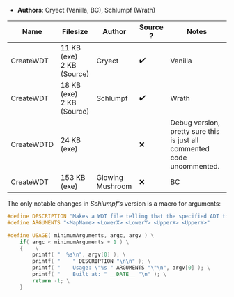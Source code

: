 - **Authors**: Cryect (Vanilla, BC), Schlumpf (Wrath)

| Name       | Filesize                      | Author           | Source ? | Notes                                                                   |
| ---------- | ----------------------------- | ---------------- | -------- | ----------------------------------------------------------------------- |
| CreateWDT  | 11 KB (exe)<br/>2 KB (Source) | Cryect           | ✔️       | <span class="vanilla">Vanilla</span>                                                                        |
| CreateWDT  | 18 KB (exe)<br/>2 KB (Source) | Schlumpf         | ✔️       | <span class="wrath">Wrath</span>                                                                        |
| CreateWDTD | 24 KB (exe)                   |                  | ❌       | Debug version, pretty sure this is just all commented code uncommented. |
| CreateWDT  | 153 KB (exe)                  | Glowing Mushroom | ❌       | <span class="bc">BC</span>                                              |

The only notable changes in *Schlumpf's* version is a macro for arguments:

```cpp
#define DESCRIPTION "Makes a WDT file telling that the specified ADT tiles are present."
#define ARGUMENTS "<MapName> <LowerX> <LowerY> <UpperX> <UpperY>"

#define USAGE( minimumArguments, argc, argv ) \
	if( argc < minimumArguments + 1 ) \
	{	 \
		printf( "  %s\n", argv[0] ); \
		printf( "    " DESCRIPTION "\n\n" ); \
		printf( "    Usage: \"%s " ARGUMENTS "\"\n", argv[0] ); \
		printf( "    Built at: " __DATE__ "\n" ); \
		return -1; \
	}
```
